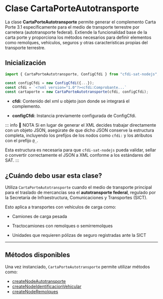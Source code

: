 # Clase CartaPorteAutotransporte

La clase **CartaPorteAutotransporte** permite generar el complemento Carta Porte 3.1 específicamente para el medio de transporte terrestre por carretera (autotransporte federal).
Extiende la funcionalidad base de la carta porte y proporciona los métodos necesarios para definir elementos como remolques, vehículos, seguros y otras características propias del transporte terrestre.

## Inicialización

```ts
import { CartaPorteAutotransporte, ConfigCfdi } from "cfdi-sat-nodejs";

const configCfdi = new ConfigCfdi({...});
const cfdi = `<?xml version="1.0"?><cfdi:Comprobante...`
const cartaporte = new CartaPorteAutotransporte(cfdi, configCfdi);
```

- **cfdi**: Contenido del xml u objeto json donde se integrará el complemento.

- **configCfdi**: Instancia previamente configurada de ConfigCfdi.

::: info 📝 NOTA
Si en lugar de generar el XML decides trabajar directamente con un objeto JSON, asegúrate de que dicho JSON conserve la estructura completa, incluyendo los prefijos de los nodos como `cfdi:` y los atributos con el prefijo `@_`.

Esta estructura es necesaria para que `cfdi-sat-nodejs` pueda validar, sellar o convertir correctamente el JSON a XML conforme a los estándares del SAT.
:::

## ¿Cuándo debo usar esta clase?

Utiliza `CartaPorteAutotransporte` cuando el medio de transporte principal para el traslado de mercancías sea el **autotransporte federal**, regulado por la Secretaría de Infraestructura, Comunicaciones y Transportes (SICT).

Esto aplica a transportes con vehículos de carga como:

- Camiones de carga pesada

- Tractocamiones con remolques o semirremolques

- Unidades que requieren pólizas de seguro registradas ante la SICT

---

## Métodos disponibles

Una vez instanciado, `CartaPorteAutotransporte` permite utilizar métodos como:

- [createNodeAutotransporte](/docs/v3.0/carta-porte-autotransporte/createNodeAutotransporte)
- [createNodeIdentificacionVehicular](/docs/v3.0/carta-porte-autotransporte/createNodeIdentificacionVehicular)
- [createNodeRemolques](/docs/v3.0/carta-porte-autotransporte/createNodeRemolques)
